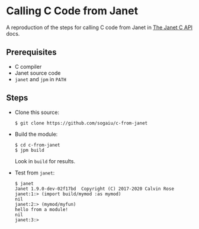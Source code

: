 # Calling C Code from Janet

A reproduction of the steps for calling C code from Janet in [The Janet C API](https://janet-lang.org/capi/index.html) docs.

## Prerequisites

* C compiler
* Janet source code
* `janet` and `jpm` in `PATH`

## Steps

* Clone this source:
  ```
  $ git clone https://github.com/sogaiu/c-from-janet
  ```

* Build the module:
  ```
  $ cd c-from-janet
  $ jpm build
  ```

  Look in `build` for results.

* Test from `janet`:
  ```
  $ janet
  Janet 1.9.0-dev-02f17bd  Copyright (C) 2017-2020 Calvin Rose
  janet:1:> (import build/mymod :as mymod)
  nil
  janet:2:> (mymod/myfun)
  hello from a module!
  nil
  janet:3:>
  ```
